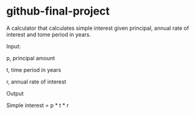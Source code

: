 # github-final-project

A calculator that calculates simple interest given principal, annual rate of interest and tome period in years.

Input:

  p, principal amount
  
  t, time period in years
  
  r, annual rate of interest
  
Output

  Simple interest = p * t * r

